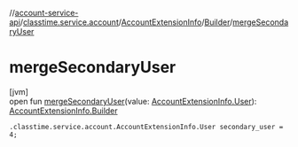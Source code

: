 //[account-service-api](../../../../index.md)/[classtime.service.account](../../index.md)/[AccountExtensionInfo](../index.md)/[Builder](index.md)/[mergeSecondaryUser](merge-secondary-user.md)

# mergeSecondaryUser

[jvm]\
open fun [mergeSecondaryUser](merge-secondary-user.md)(value: [AccountExtensionInfo.User](../-user/index.md)): [AccountExtensionInfo.Builder](index.md)

`.classtime.service.account.AccountExtensionInfo.User secondary_user = 4;`
